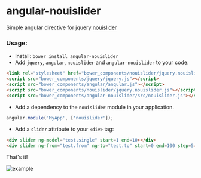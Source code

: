 angular-nouislider
==================

Simple angular directive for jquery [nouislider](http://refreshless.com/nouislider/)

### Usage:

- Install: `bower install angular-nouislider`
- Add `jquery`, `angular`, `nouislider` and `angular-nouislider` to your code:

```html
<link rel="stylesheet" href="bower_components/nouislider/jquery.nouislider.css" />
<script src="bower_components/jquery/jquery.js"></script>
<script src="bower_components/angular/angular.js"></script>
<script src="bower_components/nouislider/jquery.nouislider.js"></script>
<script src="bower_components/angular-nouislider/src/nouislider.js"></script>
```

- Add a dependency to the `nouislider` module in your application.

```js
angular.module('MyApp', ['nouislider']);
```

- Add a `slider` attribute to your `<div>` tag:

```html
<div slider ng-model="test.single" start=1 end=10></div>
<div slider ng-from="test.from" ng-to="test.to" start=0 end=100 step=5></div>
```

That's it!


![example](https://raw2.github.com/vasyabigi/angular-nouislider/master/example.jpg "angular-nouislider")
